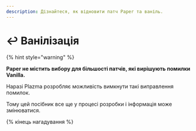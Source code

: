 ```yaml
---
description: Дізнайтеся, як відновити патч Paper та ваніль.
---
```


# ↩️ Ванілізація

{% hint style="warning" %}

**Paper не містить вибору для більшості патчів, які вирішують помилки Vanilla.**

Наразі Plazma розробляє можливість вимкнути такі виправлення помилок.

Тому цей посібник все ще у процесі розробки і інформація може змінюватися.

{% кінець нагадування %}
